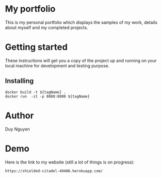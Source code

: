 # My portfolio

This is my personal portfolio which displays the samples of my work, details about myself and my completed projects.

# Getting started
These instructions will get you a copy of the project up and running on your local machine for development and testing purpose.

## Installing

```
docker build -t ${tagName} .
docker run  -it -p 8080:8080 ${tagName}
```

# Author

Duy Nguyen

# Demo

Here is the link to my website (still a lot of things is on progress): 

```
https://shielded-citadel-49406.herokuapp.com/
```